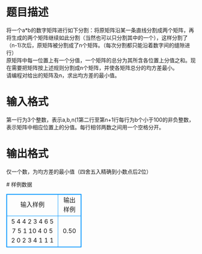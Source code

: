 # 

 
 # 题目描述 
<p>
将一个a*b的数字矩阵进行如下分割：将原矩阵沿某一条直线分割成两个矩阵，再将生成的两个矩阵继续如此分割（当然也可以只分割其中的一个），这样分割了（n-1)次后，原矩阵被分割成了n个矩阵。（每次分割都只能沿着数字间的缝隙进行）<br>原矩阵中每一位置上有一个分值，一个矩阵的总分为其所含各位置上分值之和。现在需要把矩阵按上述规则分割成n个矩阵，并使各矩阵总分的均方差最小。<br>请编程对给出的矩阵及n，求出均方差的最小值。<br></p> 

 
 # 输入格式 
<p>
第一行为3个整数，表示a,b,n(1<a,b<=10,1<n<=10）的值。<br>第二行至第n+1行每行为b个小于100的非负整数，表示矩阵中相应位置上的分值。每行相邻两数之间用一个空格分开。<br></p> 

 
 # 输出格式 
<p>
仅一个数，为均方差的最小值（四舍五入精确到小数点后2位）<br></p> 
# 样例数据
<style>
        table,table tr th, table tr td { border:1px solid #0094ff; }
        table { width: 200px; min-height: 25px; line-height: 25px; text-align: center; border-collapse: collapse;}   
    </style>
<table>
	<tr>
		<td>输入样例</td>
		<td>输出样例</td>
	</tr>
<tr><td>5 4 4
2 3 4 6
5 7 5 1
10 4 0 5
2 0 2 3
4 1 1 1

</td><td>0.50</td></tr></table>
